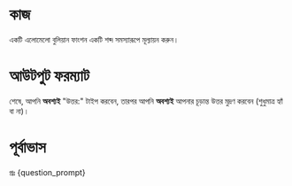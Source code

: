 # কাজ
একটি এলোমেলো বুলিয়ান ফাংশন একটি শব্দ সমস্যারূপে মূল্যায়ন করুন।

# আউটপুট ফরম্যাট
শেষে, আপনি **অবশ্যই** "উত্তর:" টাইপ করবেন, তারপর আপনি **অবশ্যই** আপনার চূড়ান্ত উত্তর মুদ্রণ করবেন (শুধুমাত্র হ্যাঁ বা না)।

# পূর্বাভাস
প্রঃ {question_prompt}